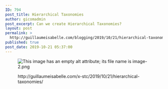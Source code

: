 ```yaml
---
ID: 794
post_title: Hierarchical Taxonomies
author: gicomadmin
post_excerpt: Can we create Hierarchical Taxonomies?
layout: post
permalink: >
  http://guillaumeisabelle.com/blogging/2019/10/21/hierarchical-taxonomies/
published: true
post_date: 2019-10-21 05:37:00
---
```

<!-- wp:image --><figure class="wp-block-image">

![This image has an empty alt attribute; its file name is image-2.png][1]</figure> <!-- /wp:image -->

<!-- wp:core-embed/wordpress {"url":"http://guillaumeisabelle.com/x-stc/2019/10/21/hierarchical-taxonomies/","type":"wp-embed","providerNameSlug":"structural-tension-charting-system","className":""} --><figure class="wp-block-embed-wordpress wp-block-embed is-type-wp-embed is-provider-structural-tension-charting-system">

<div class="wp-block-embed__wrapper">
  http://guillaumeisabelle.com/x-stc/2019/10/21/hierarchical-taxonomies/
</div></figure> 

<!-- /wp:core-embed/wordpress -->

 [1]: http://guillaumeisabelle.com/x-stc/wp-content/uploads/sites/20/2019/10/image-2.png